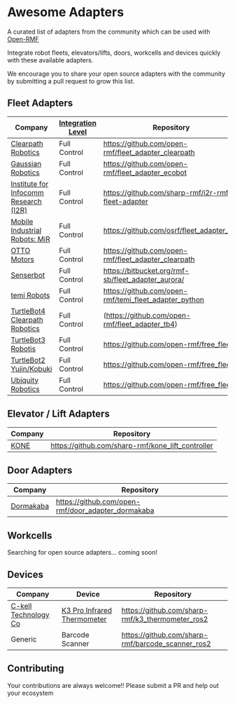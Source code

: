 # Awesome Adapters
A curated list of adapters from the community which can be used with [Open-RMF](https://github.com/open-rmf)

Integrate robot fleets, elevators/lifts, doors, workcells and devices quickly with these available adapters. 

We encourage you to share your open source adapters with the community by submitting a pull request to grow this list.

## Fleet Adapters

| Company | [Integration Level](https://osrf.github.io/ros2multirobotbook/rmf-core.html#fleet-adapters) | Repository |
|-----|----|----|
| [Clearpath Robotics](https://clearpathrobotics.com/) | Full Control | https://github.com/open-rmf/fleet_adapter_clearpath |
| [Gaussian Robotics](https://www.gaussianrobotics.com/) | Full Control | https://github.com/open-rmf/fleet_adapter_ecobot |
| [Institute for Infocomm Research (I2R)](https://www.a-star.edu.sg/i2r?page=Human_Language_Technology_Department) | Full Control | https://github.com/sharp-rmf/i2r-rmf-fleet-adapter |
| [Mobile Industrial Robots: MiR](https://www.mobile-industrial-robots.com/) | Full Control | https://github.com/osrf/fleet_adapter_mir |
| [OTTO Motors](https://ottomotors.com/) | Full Control | https://github.com/open-rmf/fleet_adapter_clearpath |
| [Senserbot](https://www.senserbot.com) | Full Control | https://bitbucket.org/rmf-sb/fleet_adapter_aurora/ |
| [temi Robots](https://www.robotemi.com/) | Full Control | https://github.com/open-rmf/temi_fleet_adapter_python |
| [TurtleBot4 Clearpath Robotics](https://clearpathrobotics.com/) | Full Control | (https://github.com/open-rmf/fleet_adapter_tb4) |
| [TurtleBot3 Robotis](https://emanual.robotis.com/) | Full Control | https://github.com/open-rmf/free_fleet |
| [TurtleBot2 Yujin/Kobuki](http://kobuki.yujinrobot.com/about2/) | Full Control | https://github.com/open-rmf/free_fleet |
| [Ubiquity Robotics](https://www.ubiquityrobotics.com/) | Full Control | https://github.com/open-rmf/free_fleet |

## Elevator / Lift Adapters

| Company | Repository |
|-----|----|
| [KONE](https://www.kone.com/en/) | https://github.com/sharp-rmf/kone_lift_controller |

## Door Adapters

| Company | Repository |
|-----|----|
| [Dormakaba](https://www.dormakaba.com/) | https://github.com/open-rmf/door_adapter_dormakaba |

## Workcells

Searching for open source adapters… coming soon!

## Devices

| Company | Device | Repository |
|-----|----|----|
| [C-kell Technology Co](http://ckmeters.com/) | [K3 Pro Infrared Thermometer](http://ckmeters.com/product/k3-pro-infrared-thermometer/) | https://github.com/sharp-rmf/k3_thermometer_ros2 |
| Generic | Barcode Scanner | https://github.com/sharp-rmf/barcode_scanner_ros2 |

## Contributing

Your contributions are always welcome!! Please submit a PR and help out your ecosystem
